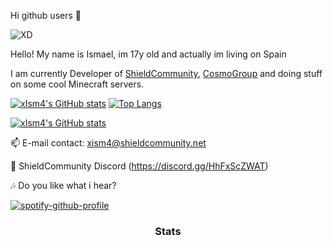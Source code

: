 Hi github users 👋

![XD](https://user-images.githubusercontent.com/76608233/111705165-9724fc00-8840-11eb-8d6e-c568082c31ad.PNG)

Hello! My name is Ismael, im 17y old and actually im living on Spain

I am currently Developer of [ShieldCommunity](https://github.com/ShieldCommunity), [CosmoGroup](https://github.com/cosmogrp) and doing stuff on some cool Minecraft servers.

[![xIsm4's GitHub stats](https://github-readme-stats.vercel.app/api?username=xIsm4&show_icons=true&theme=merko)](https://github.com/xIsm4/)   [![Top Langs](https://github-readme-stats.vercel.app/api/top-langs/?username=xIsm4&layout=compact&theme=tokyonight)](https://github.com/xIsm4/)


[![xIsm4's GitHub stats](https://visitor-badge.laobi.icu/badge?page_id=xIsm4.readme.visitor-badge)](https://github.com/xIsm4/) 


📫 E-mail contact: xism4@shieldcommunity.net

💬 ShieldCommunity Discord (https://discord.gg/HhFxScZWAT)

🎶 Do you like what i hear?

[![spotify-github-profile](https://spotify-github-profile.vercel.app/api/view?uid=el_babu_omg&cover_image=true&theme=default)](https://github.com/kittinan/spotify-github-profile)
<h3 align="center">Stats</h3>
